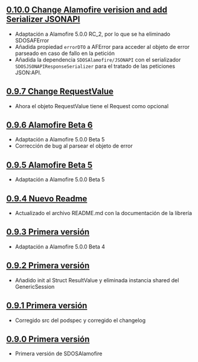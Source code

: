 ## [0.10.0 Change Alamofire verision and add Serializer JSONAPI](https://github.com/SDOSLabs/SDOSAlamofire/tree/v0.10.0)

- Adaptación a Alamofire 5.0.0 RC_2, por lo que se ha eliminado SDOSAFError
- Añadida propiedad `errorDTO` a AFError para acceder al objeto de error parseado en caso de fallo en la petición
- Añadida la dependencia `SDOSAlamofire/JSONAPI` con el serializador `SDOSJSONAPIResponseSerializer` para el tratado de las peticiones JSON:API.

## [0.9.7 Change RequestValue](https://github.com/SDOSLabs/SDOSAlamofire/tree/v0.9.7)

- Ahora el objeto RequestValue tiene el Request como opcional

## [0.9.6 Alamofire Beta 6](https://github.com/SDOSLabs/SDOSAlamofire/tree/v0.9.6)

- Adaptación a Alamofire 5.0.0 Beta 5
- Corrección de bug al parsear el objeto de error

## [0.9.5 Alamofire Beta 5](https://github.com/SDOSLabs/SDOSAlamofire/tree/v0.9.5)

- Adaptación a Alamofire 5.0.0 Beta 5

## [0.9.4 Nuevo Readme](https://github.com/SDOSLabs/SDOSAlamofire/tree/v0.9.4)

- Actualizado el archivo README.md con la documentación de la librería

## [0.9.3 Primera versión](https://github.com/SDOSLabs/SDOSAlamofire/tree/v0.9.3)

- Adaptación a Alamofire 5.0.0 Beta 4

## [0.9.2 Primera versión](https://github.com/SDOSLabs/SDOSAlamofire/tree/v0.9.2)

- Añadido init al Struct ResultValue y eliminada instancia shared del GenericSession

## [0.9.1 Primera versión](https://github.com/SDOSLabs/SDOSAlamofire/tree/v0.9.1)

- Corregido src del podspec y corregido el changelog

## [0.9.0 Primera versión](https://github.com/SDOSLabs/SDOSAlamofire/tree/v0.9.0)

- Primera versión de SDOSAlamofire

